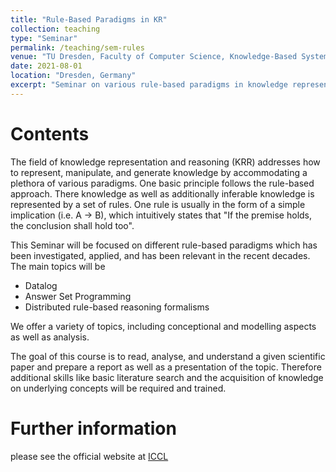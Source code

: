 ```yaml
---
title: "Rule-Based Paradigms in KR"
collection: teaching
type: "Seminar"
permalink: /teaching/sem-rules
venue: "TU Dresden, Faculty of Computer Science, Knowledge-Based Systems Group"
date: 2021-08-01
location: "Dresden, Germany"
excerpt: "Seminar on various rule-based paradigms in knowledge representation and reasoning"
---
```


Contents
=====
The field of knowledge representation and reasoning (KRR) addresses how to represent, manipulate, and generate knowledge by accommodating a plethora of various paradigms. One basic principle follows the rule-based approach. There knowledge as well as additionally inferable knowledge is represented by a set of rules. One rule is usually in the form of a simple implication (i.e. A -> B), which intuitively states that "If the premise holds, the conclusion shall hold too".

This Seminar will be focused on different rule-based paradigms which has been investigated, applied, and has been relevant in the recent decades. The main topics will be 
* Datalog
* Answer Set Programming
* Distributed rule-based reasoning formalisms

We offer a variety of topics, including conceptional and modelling aspects as well as analysis.

The goal of this course is to read, analyse, and understand a given scientific paper and prepare a report as well as a presentation of the topic. Therefore additional skills like basic literature search and the acquisition of knowledge on underlying concepts will be required and trained. 

Further information
=====
please see the official website at [ICCL](https://iccl.inf.tu-dresden.de/web/Seminar_Rule-Based_Paradigms_in_KR_(WS2021))

